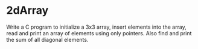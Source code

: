 # 2dArray
Write a C program to initialize a 3x3 array, insert elements into the array, read and print an array of elements using only pointers. Also find and print the sum of all diagonal elements.
